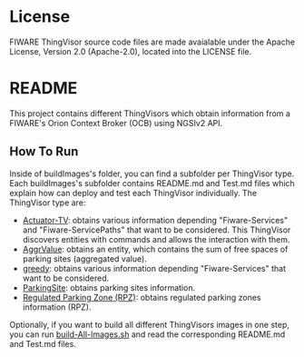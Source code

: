 # License

FIWARE ThingVisor source code files are made avaialable under the Apache License, Version 2.0 (Apache-2.0), located into the LICENSE file.

# README

This project contains different ThingVisors which obtain information from a FIWARE's Orion Context Broker (OCB) using NGSIv2 API.

## How To Run

Inside of buildImages's folder, you can find a subfolder per ThingVisor type. Each buildImages's subfolder contains README.md and Test.md files which explain how can deploy and test each ThingVisor individually. The ThingVisor type are:

- [Actuator-TV](./buildImages/AggrValue-TV): obtains various information depending "Fiware-Services" and "Fiware-ServicePaths" that want to be considered. This ThingVisor discovers entities with commands and allows the interaction with them. 
- [AggrValue](./buildImages/AggrValue-TV): obtains an entity, which contains the sum of free spaces of parking sites (aggregated value).
- [greedy](./buildImages/greedy-TV): obtains various information depending "Fiware-Services" that want to be considered.
- [ParkingSite](./buildImages/ParkingSite-TV): obtains parking sites information.
- [Regulated Parking Zone (RPZ)](./buildImages/RPZ-TV): obtains regulated parking zones information (RPZ).

Optionally, if you want to build all different ThingVisors images in one step, you can run [build-All-Images.sh](./build-All-Images.sh) and read the corresponding README.md and Test.md files.